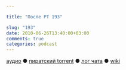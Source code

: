 ```yaml
---

title: "После РТ 193"

slug: "193"
date: 2010-06-26T13:40:00+03:00
comments: true
categories: podcast
---
```

[аудио](http://cdn.radio-t.com/rt193post.mp3) ● [пиратский torrent](http://pirates.radio-t.com/torrents/rt193post.mp3.torrent) ● [лог чата](http://chat.radio-t.com/logs/radio-t-193.html) ● [wiki](http://wiki.radio-t.com/%D0%9F%D0%BE%D1%81%D0%BB%D0%B5_%D0%A0%D0%A2_193)<audio src="http://cdn.radio-t.com/rt193post.mp3" preload="none">
